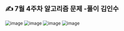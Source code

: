 ## ✍ 7월 4주차 알고리즘 문제 -풀이 김인수

![image](https://user-images.githubusercontent.com/87289383/181513089-653085cd-2225-4968-97c4-df593e77b442.png)
![image](https://user-images.githubusercontent.com/87289383/181515514-bf137719-08f6-404a-8268-d1fc02462cca.png)
![image](https://user-images.githubusercontent.com/87289383/181515548-50292212-9e8c-4e22-85bc-aca4fc137091.png)
![image](https://user-images.githubusercontent.com/87289383/181554010-7480b15f-b6b5-4ea4-a78e-f02d1ff61df5.png)